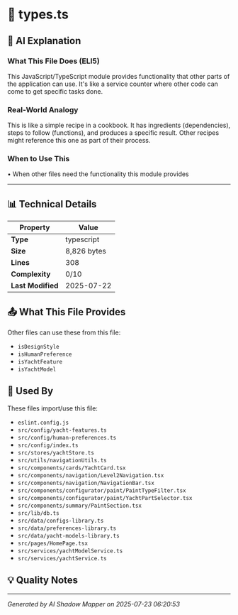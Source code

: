 # 📄 types.ts

## 🤖 AI Explanation

### What This File Does (ELI5)
This JavaScript/TypeScript module provides functionality that other parts of the application can use. It's like a service counter where other code can come to get specific tasks done.

### Real-World Analogy
This is like a simple recipe in a cookbook. It has ingredients (dependencies), steps to follow (functions), and produces a specific result. Other recipes might reference this one as part of their process.

### When to Use This
• When other files need the functionality this module provides

---

## 📊 Technical Details

| Property | Value |
|----------|-------|
| **Type** | typescript |
| **Size** | 8,826 bytes |
| **Lines** | 308 |
| **Complexity** | 0/10 |
| **Last Modified** | 2025-07-22 |

## 📤 What This File Provides

Other files can use these from this file:

- `isDesignStyle`
- `isHumanPreference`
- `isYachtFeature`
- `isYachtModel`

## 🔄 Used By

These files import/use this file:

- `eslint.config.js`
- `src/config/yacht-features.ts`
- `src/config/human-preferences.ts`
- `src/config/index.ts`
- `src/stores/yachtStore.ts`
- `src/utils/navigationUtils.ts`
- `src/components/cards/YachtCard.tsx`
- `src/components/navigation/Level2Navigation.tsx`
- `src/components/navigation/NavigationBar.tsx`
- `src/components/configurator/paint/PaintTypeFilter.tsx`
- `src/components/configurator/paint/YachtPartSelector.tsx`
- `src/components/summary/PaintSection.tsx`
- `src/lib/db.ts`
- `src/data/configs-library.ts`
- `src/data/preferences-library.ts`
- `src/data/yacht-models-library.ts`
- `src/pages/HomePage.tsx`
- `src/services/yachtModelService.ts`
- `src/services/yachtService.ts`

## 💡 Quality Notes


---
*Generated by AI Shadow Mapper on 2025-07-23 06:20:53*
